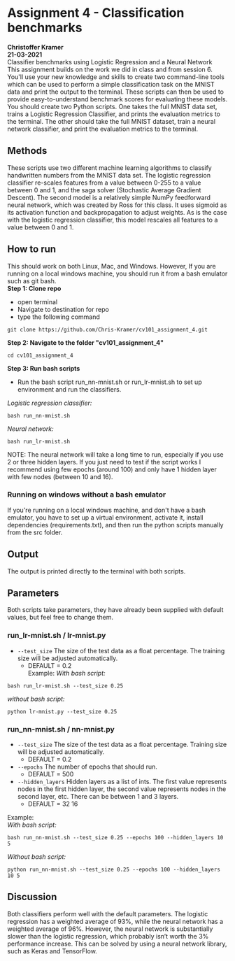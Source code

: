# Assignment 4 - Classification benchmarks
**Christoffer Kramer**  
**21-03-2021**  
Classifier benchmarks using Logistic Regression and a Neural Network  
This assignment builds on the work we did in class and from session 6.  
You'll use your new knowledge and skills to create two command-line tools which can be used to perform a simple classification task on the MNIST data and print the output to the terminal. These scripts can then be used to provide easy-to-understand benchmark scores for evaluating these models.  
You should create two Python scripts. One takes the full MNIST data set, trains a Logistic Regression Classifier, and prints the evaluation metrics to the terminal. The other should take the full MNIST dataset, train a neural network classifier, and print the evaluation metrics to the terminal.  

## Methods  
These scripts use two different machine learning algorithms to classify handwritten numbers from the MNIST data set. The logistic regression classifier re-scales features from a value between 0-255 to a value between 0 and 1, and the saga solver (Stochastic Average Gradient Descent). 
The second model is a relatively simple NumPy feedforward neural network, which was created by Ross for this class. It uses sigmoid as its activation function and backpropagation to adjust weights. As is the case with the logistic regression classifier, this model rescales all features to a value between 0 and 1.  

## How to run  
This should work on both Linux, Mac, and Windows. However, If you are running on a local windows machine, you should run it from a bash emulator such as git bash.  
**Step 1: Clone repo**  
- open terminal  
- Navigate to destination for repo  
- type the following command  
```console
git clone https://github.com/Chris-Kramer/cv101_assignment_4.git
```  
**Step 2: Navigate to the folder "cv101_assignment_4"**  
```console
cd cv101_assignment_4
```  
**Step 3: Run bash scripts**  
- Run the bash script run_nn-mnist.sh or run_lr-mnist.sh to set up environment and run the classifiers.  

_Logistic regression classifier:_  
```console
bash run_nn-mnist.sh
```    
_Neural network:_  
```console
bash run_lr-mnist.sh
```
NOTE: The neural network will take a long time to run, especially if you use 2 or three hidden layers. If you just need to test if the script works I recommend using few epochs (around 100) and only have 1 hidden layer with few nodes (between 10 and 16).  

### Running on windows without a bash emulator  
If you're running on a local windows machine, and don't have a bash emulator, you have to set up a virtual environment, activate it, install dependencies (requirements.txt), and then run the python scripts manually from the src folder.  

## Output
The output is printed directly to the terminal with both scripts.  

## Parameters
Both scripts take parameters, they have already been supplied with default values, but feel free to change them.  

### run_lr-mnist.sh / lr-mnist.py
- `--test_size` The size of the test data as a float percentage. The training size will be adjusted automatically.  
    - DEFAULT = 0.2  
Example:
_With bash script:_  
```console
bash run_lr-mnist.sh --test_size 0.25
```  
_without bash script:_  
```console
python lr-mnist.py --test_size 0.25
```  
### run_nn-mnist.sh / nn-mnist.py
- `--test_size` The size of the test data as a float percentage. Training size will be adjusted automatically.  
    - DEFAULT = 0.2  
- `--epochs` The number of epochs that should run.  
    - DEFAULT = 500  
- `--hidden_layers` Hidden layers as a list of ints. The first value represents nodes in the first hidden layer, the second value represents nodes in the second layer, etc. There can be between 1 and 3 layers.  
    - DEFAULT = 32 16  
    
Example:  
_With bash script:_  
```console
bash run_nn-mnist.sh --test_size 0.25 --epochs 100 --hidden_layers 10 5
```
_Without bash script:_  
```console
python run_nn-mnist.sh --test_size 0.25 --epochs 100 --hidden_layers 10 5
```
## Discussion  
Both classifiers perform well with the default parameters. The logistic regression has a weighted average of 93%, while the neural network has a weighted average of 96%. However, the neural network is substantially slower than the logistic regression, which probably isn’t worth the 3% performance increase. This can be solved by using a neural network library, such as Keras and TensorFlow.